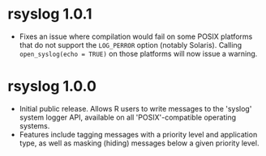 # rsyslog 1.0.1

* Fixes an issue where compilation would fail on some POSIX platforms that do
  not support the `LOG_PERROR` option (notably Solaris). Calling
  `open_syslog(echo = TRUE)` on those platforms will now issue a warning.

# rsyslog 1.0.0

* Initial public release. Allows R users to write messages to the 'syslog'
  system logger API, available on all 'POSIX'-compatible operating systems.
* Features include tagging messages with a priority level and application type,
  as well as masking (hiding) messages below a given priority level.
